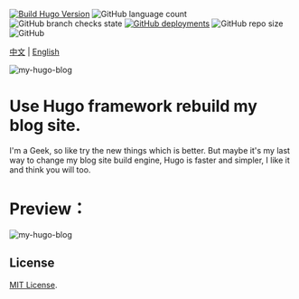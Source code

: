 [![Build Hugo Version](https://img.shields.io/static/v1?label=Hugo&message=0.101.0&color=%23FF4088&logo=hugo)](https://github.com/gohugoio/hugo/releases/tag/v0.101.0)
![GitHub language count](https://img.shields.io/github/languages/count/elkan1788/elkan1788.github.io?logo=LibraryThing)
![GitHub branch checks state](https://img.shields.io/github/checks-status/elkan1788/elkan1788.github.io/main?label=Check%20State&logo=Checkmarx)
[![GitHub deployments](https://img.shields.io/github/deployments/elkan1788/elkan1788.github.io/github-pages?label=gh-pg&logo=GitHub)](https://github.com/elkan1788/elkan1788.github.io/tree/gh-pg)
![GitHub repo size](https://img.shields.io/github/repo-size/elkan1788/elkan1788.github.io?label=Repo%20Size&logo=Files)
![GitHub](https://img.shields.io/github/license/elkan1788/elkan1788.github.io?label=License&logo=WebAuthn)

[中文](README.zh.md) | [English](README.md)

![my-hugo-blog](https://lisenhui.gitee.io/imgs/blog/hugo-logo.png)


# Use Hugo framework rebuild my blog site.

I'm a Geek, so like try the new things which is better. But maybe it's my last way to change my blog site build engine, Hugo is faster and simpler, I like it and think you will too.


# Preview：

![my-hugo-blog](https://lisenhui.gitee.io/imgs/blog/my-hugo-blog.png)

## License
[MIT License](LICENSE).
